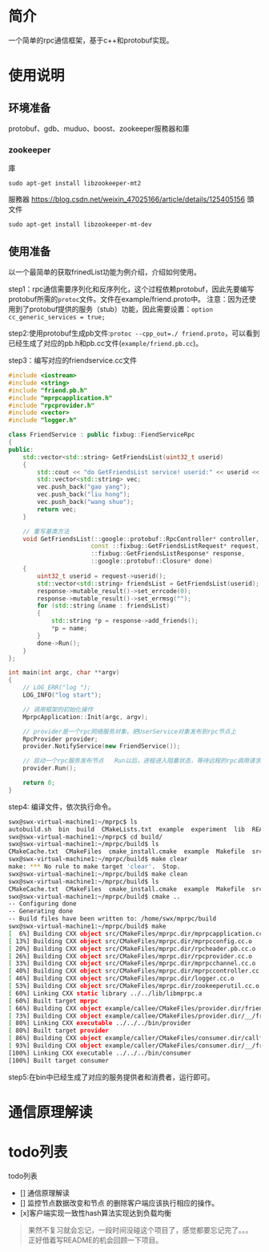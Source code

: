 # 简介
一个简单的rpc通信框架，基于c++和protobuf实现。

# 使用说明
## 环境准备
protobuf、gdb、muduo、boost、zookeeper服務器和庫
### zookeeper
庫
```angular2html
sudo apt-get install libzookeeper-mt2
```
服務器
https://blog.csdn.net/weixin_47025166/article/details/125405156
頭文件
```angular2html
sudo apt-get install libzookeeper-mt-dev

```
## 使用准备
以一个最简单的获取frinedList功能为例介绍，介绍如何使用。

step1：rpc通信需要序列化和反序列化，这个过程依赖protobuf，因此先要编写protobuf所需的`protoc`文件。文件在example/friend.proto中。
注意：因为还使用到了protobuf提供的服务（stub）功能，因此需要设置：`option cc_generic_services = true;`

step2:使用protobuf生成pb文件:`protoc --cpp_out=./ friend.proto`，可以看到已经生成了对应的pb.h和pb.cc文件(`example/friend.pb.cc`)。 

step3：编写对应的friendservice.cc文件
```c++
#include <iostream>
#include <string>
#include "friend.pb.h"
#include "mprpcapplication.h"
#include "rpcprovider.h"
#include <vector>
#include "logger.h"

class FriendService : public fixbug::FiendServiceRpc
{
public:
    std::vector<std::string> GetFriendsList(uint32_t userid)
    {
        std::cout << "do GetFriendsList service! userid:" << userid << std::endl;
        std::vector<std::string> vec;
        vec.push_back("gao yang");
        vec.push_back("liu hong");
        vec.push_back("wang shuo");
        return vec;
    }

    // 重写基类方法
    void GetFriendsList(::google::protobuf::RpcController* controller,
                       const ::fixbug::GetFriendsListRequest* request,
                       ::fixbug::GetFriendsListResponse* response,
                       ::google::protobuf::Closure* done)
    {
        uint32_t userid = request->userid();
        std::vector<std::string> friendsList = GetFriendsList(userid);
        response->mutable_result()->set_errcode(0);
        response->mutable_result()->set_errmsg("");
        for (std::string &name : friendsList)
        {
            std::string *p = response->add_friends();
            *p = name;
        }
        done->Run();
    }
};

int main(int argc, char **argv)
{
    // LOG_ERR("log ");
    LOG_INFO("log start");

    // 调用框架的初始化操作
    MprpcApplication::Init(argc, argv);

    // provider是一个rpc网络服务对象。把UserService对象发布到rpc节点上
    RpcProvider provider;
    provider.NotifyService(new FriendService());

    // 启动一个rpc服务发布节点   Run以后，进程进入阻塞状态，等待远程的rpc调用请求
    provider.Run();

    return 0;
}
```
step4: 编译文件，依次执行命令。
```bash
swx@swx-virtual-machine1:~/mprpc$ ls
autobuild.sh  bin  build  CMakeLists.txt  example  experiment  lib  README.md  src  test
swx@swx-virtual-machine1:~/mprpc$ cd build/
swx@swx-virtual-machine1:~/mprpc/build$ ls
CMakeCache.txt  CMakeFiles  cmake_install.cmake  example  Makefile  src
swx@swx-virtual-machine1:~/mprpc/build$ make clear
make: *** No rule to make target 'clear'.  Stop.
swx@swx-virtual-machine1:~/mprpc/build$ make clean
swx@swx-virtual-machine1:~/mprpc/build$ ls
CMakeCache.txt  CMakeFiles  cmake_install.cmake  example  Makefile  src
swx@swx-virtual-machine1:~/mprpc/build$ cmake ..
-- Configuring done
-- Generating done
-- Build files have been written to: /home/swx/mprpc/build
swx@swx-virtual-machine1:~/mprpc/build$ make
[  6%] Building CXX object src/CMakeFiles/mprpc.dir/mprpcapplication.cc.o
[ 13%] Building CXX object src/CMakeFiles/mprpc.dir/mprpcconfig.cc.o
[ 20%] Building CXX object src/CMakeFiles/mprpc.dir/rpcheader.pb.cc.o
[ 26%] Building CXX object src/CMakeFiles/mprpc.dir/rpcprovider.cc.o
[ 33%] Building CXX object src/CMakeFiles/mprpc.dir/mprpcchannel.cc.o
[ 40%] Building CXX object src/CMakeFiles/mprpc.dir/mprpccontroller.cc.o
[ 46%] Building CXX object src/CMakeFiles/mprpc.dir/logger.cc.o
[ 53%] Building CXX object src/CMakeFiles/mprpc.dir/zookeeperutil.cc.o
[ 60%] Linking CXX static library ../../lib/libmprpc.a
[ 60%] Built target mprpc
[ 66%] Building CXX object example/callee/CMakeFiles/provider.dir/friendservice.cc.o
[ 73%] Building CXX object example/callee/CMakeFiles/provider.dir/__/friend.pb.cc.o
[ 80%] Linking CXX executable ../../../bin/provider
[ 80%] Built target provider
[ 86%] Building CXX object example/caller/CMakeFiles/consumer.dir/callfriendservice.cc.o
[ 93%] Building CXX object example/caller/CMakeFiles/consumer.dir/__/friend.pb.cc.o
[100%] Linking CXX executable ../../../bin/consumer
[100%] Built target consumer
```
step5:在bin中已经生成了对应的服务提供者和消费者，运行即可。
# 通信原理解读

# todo列表
todo列表
- [] 通信原理解读
- [] 监控节点数据改变和节点 的删除客户端应该执行相应的操作。
- [x]客户端实现一致性hash算法实现达到负载均衡

> 果然不复习就会忘记，一段时间没碰这个项目了，感觉都要忘记完了。。。
> 正好借着写README的机会回顾一下项目。


